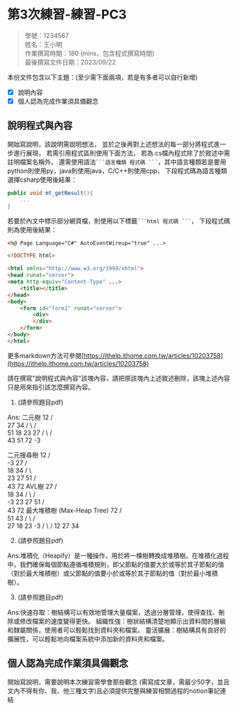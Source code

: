 # 第3次練習-練習-PC3
>
>學號：1234567
><br />
>姓名：王小明
><br />
>作業撰寫時間：180 (mins，包含程式撰寫時間)
><br />
>最後撰寫文件日期：2023/09/22
>

本份文件包含以下主題：(至少需下面兩項，若是有多者可以自行新增)
- [x] 說明內容
- [x] 個人認為完成作業須具備觀念

## 說明程式與內容

開始寫說明，該說明需說明想法，
並於之後再對上述想法的每一部分將程式進一步進行展現，
若需引用程式區則使用下面方法，
若為.cs檔內程式除了於敘述中需註明檔案名稱外，
還需使用語法` ```語言種類 程式碼 ``` `，其中語言種類若是要用python則使用py，java則使用java，C/C++則使用cpp，
下段程式碼為語言種類選擇csharp使用後結果：

```csharp
public void mt_getResult(){
    ...
}
```

若要於內文中標示部分網頁檔，則使用以下標籤` ```html 程式碼 ``` `，
下段程式碼則為使用後結果：

```html
<%@ Page Language="C#" AutoEventWireup="true" ...>

<!DOCTYPE html>

<html xmlns="http://www.w3.org/1999/xhtml">
<head runat="server">
<meta http-equiv="Content-Type" ...>
    <title></title>
</head>
<body>
    <form id="form1" runat="server">
        <div>
        </div>
    </form>
</body>
</html>
```
更多markdown方法可參閱[https://ithelp.ithome.com.tw/articles/10203758](https://ithelp.ithome.com.tw/articles/10203758)

請在撰寫"說明程式與內容"該塊內容，請把原該塊內上述敘述刪除，該塊上述內容只是用來指引該怎麼撰寫內容。

1. (請參照題目pdf)

Ans:
二元樹 12
     /  \
   27    34
  /  \   /  \
51   18 23  27
/  \       /  \
43 51    72   -3

二元搜尋樹 12
         /  \
       -3     27
             /  \
           18    34
          /  \     \
        23   27     51
                    / \
                   43  72
AVL樹
          27
        /    \
      18      34
     /  \    /  \
   -3   23  27  51
               /  \
             43    72
最大堆積樹 (Max-Heap Tree)
             72
          /    \
        51      43
       /  \    /  \
     27   18 23   -3
    /  \   /
  12  27  34


2. (請參照題目pdf)

Ans:堆積化（Heapify）是一種操作，用於將一棵樹轉換成堆積樹。在堆積化過程中，我們確保每個節點遵循堆積規則，即父節點的值要大於或等於其子節點的值（對於最大堆積樹）或父節點的值要小於或等於其子節點的值（對於最小堆積樹）。

3. (請參照題目pdf)


Ans:快速存取：樹結構可以有效地管理大量檔案，透過分層管理，使得查找、刪除或修改檔案的速度變得更快。
組織性強：樹狀結構清楚地顯示出資料間的層級和隸屬關係，使用者可以輕鬆找到資料夾和檔案。
靈活擴展：樹結構具有良好的擴展性，可以輕鬆地向檔案系統中添加新的資料夾和檔案。

## 個人認為完成作業須具備觀念

開始寫說明，需要說明本次練習需學會那些觀念 (需寫成文章，需最少50字，並且文內不得有你、我、他三種文字)且必須提供完整與練習相關過程的notion筆記連結